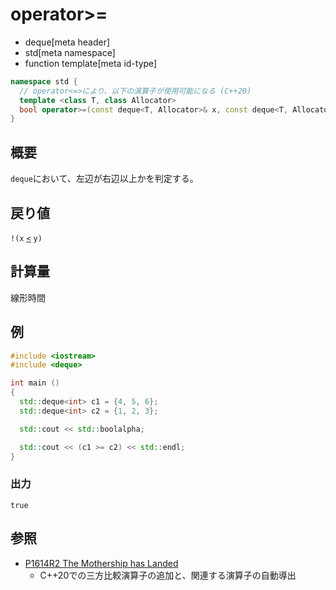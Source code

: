# operator>=
* deque[meta header]
* std[meta namespace]
* function template[meta id-type]

```cpp
namespace std {
  // operator<=>により、以下の演算子が使用可能になる (C++20)
  template <class T, class Allocator>
  bool operator>=(const deque<T, Allocator>& x, const deque<T, Allocator>& y);
}
```

## 概要
`deque`において、左辺が右辺以上かを判定する。


## 戻り値
`!(x` [`<`](op_less.md) `y)`


## 計算量
線形時間


## 例
```cpp example
#include <iostream>
#include <deque>

int main ()
{
  std::deque<int> c1 = {4, 5, 6};
  std::deque<int> c2 = {1, 2, 3};

  std::cout << std::boolalpha;

  std::cout << (c1 >= c2) << std::endl;
}
```

### 出力
```
true
```

## 参照
- [P1614R2 The Mothership has Landed](https://www.open-std.org/jtc1/sc22/wg21/docs/papers/2019/p1614r2.html)
    - C++20での三方比較演算子の追加と、関連する演算子の自動導出
